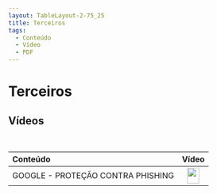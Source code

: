 ```yaml
---
layout: TableLayout-2-75_25
title: Terceiros
tags:
  - Conteúdo
  - Vídeo
  - PDF
---
```


# Terceiros

## Vídeos

<br>

| Conteúdo                          |                                                                                                                   Vídeo                                                                                                                    |
| :-------------------------------- | :----------------------------------------------------------------------------------------------------------------------------------------------------------------------------------------------------------------------------------------: |
| GOOGLE - PROTEÇÃO CONTRA PHISHING | <a href="https://cdn.phishx.io/videos/Google-ProtecaoContraPhishing.mp4" target="_blanc"><img src="https://cdn.phishx.io/icons/file-video-light.png" style="height:32px!important;width:24px!important;" width="24px" height="32px" /></a> |
